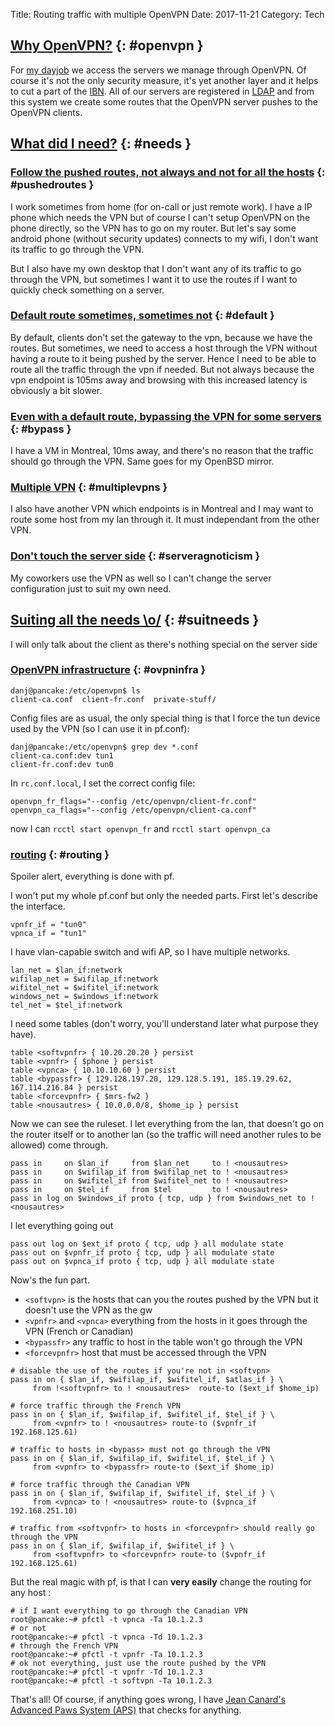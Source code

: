 Title: Routing traffic with multiple OpenVPN
Date: 2017-11-21
Category: Tech


## [Why OpenVPN?](#openvpn) {: #openvpn }

For [my dayjob](https://evolix.ca/en) we access the servers we manage
through OpenVPN. Of course it's not the only security measure, it's
yet another layer and it helps to cut a part of the
[IBN](https://en.wikipedia.org/wiki/Internet_background_noise). All of
our servers are registered in
[LDAP](https://en.wikipedia.org/wiki/Lightweight_Directory_Access_Protocol)
and from this system we create some routes that the OpenVPN server
pushes to the OpenVPN clients.

## [What did I need?](#needs) {: #needs }

### [Follow the pushed routes, not always and not for all the hosts](#pushedroutes) {: #pushedroutes }

I work sometimes from home (for on-call or just remote work). I have a
IP phone which needs the VPN but of course I can't setup OpenVPN on
the phone directly, so the VPN has to go on my router. But let's say
some android phone (without security updates) connects to my wifi, I
don't want its traffic to go through the VPN.

But I also have my own desktop that I don't want any of its traffic to
go through the VPN, but sometimes I want it to use the routes if I
want to quickly check something on a server.

### [Default route sometimes, sometimes not](#default) {: #default }

By default, clients don't set the gateway to the vpn, because we
have the routes. But sometimes, we need to access a host through the
VPN without having a route to it being pushed by the server. Hence I
need to be able to route all the traffic through the vpn if
needed. But not always because the vpn endpoint is 105ms away and
browsing with this increased latency is obviously a bit slower.

### [Even with a default route, bypassing the VPN for some servers](#bypass) {: #bypass }

I have a VM in Montreal, 10ms away, and there's no reason that the
traffic should go through the VPN. Same goes for my OpenBSD mirror.

### [Multiple VPN](#multiplevpns) {: #multiplevpns }

I also have another VPN which endpoints is in Montreal and I may want
to route some host from my lan through it. It must independant from
the other VPN.

### [Don't touch the server side](#serveragnosticism) {: #serveragnoticism }

My coworkers use the VPN as well so I can't change the server
configuration just to suit my own need.

## [Suiting all the needs \o/](#suitneeds) {: #suitneeds }

I will only talk about the client as there's nothing special on the
server side

### [OpenVPN infrastructure](#ovpninfra) {: #ovpninfra }

~~~
danj@pancake:/etc/openvpn$ ls
client-ca.conf  client-fr.conf  private-stuff/
~~~

Config files are as usual, the only special thing is that I force
the tun device used by the VPN (so I can use it in pf.conf):

~~~
danj@pancake:/etc/openvpn$ grep dev *.conf
client-ca.conf:dev tun1
client-fr.conf:dev tun0
~~~

In `rc.conf.local`, I set the correct config file:

~~~
openvpn_fr_flags="--config /etc/openvpn/client-fr.conf"
openvpn_ca_flags="--config /etc/openvpn/client-ca.conf"
~~~

now I can `rcctl start openvpn_fr` and `rcctl start openvpn_ca`

### [routing](#routing) {: #routing }

Spoiler alert, everything is done with pf.

I won't put my whole pf.conf but only the needed parts. First let's
describe the interface.

~~~
vpnfr_if = "tun0"
vpnca_if = "tun1"
~~~

I have vlan-capable switch and wifi AP, so I have multiple networks.

~~~
lan_net = $lan_if:network
wifilap_net = $wifilap_if:network
wifitel_net = $wifitel_if:network
windows_net = $windows_if:network
tel_net = $tel_if:network
~~~

I need some tables (don't worry, you'll understand later what purpose
they have).

~~~
table <softvpnfr> { 10.20.20.20 } persist
table <vpnfr> { $phone } persist
table <vpnca> { 10.10.10.60 } persist
table <bypassfr> { 129.128.197.20, 129.128.5.191, 185.19.29.62, 167.114.216.84 } persist
table <forcevpnfr> { $mrs-fw2 }
table <nousautres> { 10.0.0.0/8, $home_ip } persist
~~~

Now we can see the ruleset. I let everything from the lan, that doesn't
go on the router itself or to another lan (so the traffic will need
another rules to be allowed) come through.

~~~
pass in     on $lan_if     from $lan_net     to ! <nousautres>
pass in     on $wifilap_if from $wifilap_net to ! <nousautres>
pass in     on $wifitel_if from $wifitel_net to ! <nousautres>
pass in     on $tel_if     from $tel         to ! <nousautres>
pass in log on $windows_if proto { tcp, udp } from $windows_net to ! <nousautres>
~~~

I let everything going out

~~~
pass out log on $ext_if proto { tcp, udp } all modulate state
pass out on $vpnfr_if proto { tcp, udp } all modulate state
pass out on $vpnca_if proto { tcp, udp } all modulate state
~~~

Now's the fun part.

* `<softvpn>` is the hosts that can you the routes pushed by the VPN but
it doesn't use the VPN as the gw
* `<vpnfr>` and `<vpnca>` everything from the hosts in it goes through
the VPN (French or Canadian)
* `<bypassfr>` any traffic to host in the table won't go through the VPN
* `<forcevpnfr>` host that must be accessed through the VPN


~~~
# disable the use of the routes if you're not in <softvpn>
pass in on { $lan_if, $wifilap_if, $wifitel_if, $atlas_if } \
     from !<softvpnfr> to ! <nousautres>  route-to ($ext_if $home_ip)

# force traffic through the French VPN
pass in on { $lan_if, $wifilap_if, $wifitel_if, $tel_if } \
     from <vpnfr> to ! <nousautres> route-to ($vpnfr_if 192.168.125.61)

# traffic to hosts in <bypass> must not go through the VPN
pass in on { $lan_if, $wifilap_if, $wifitel_if, $tel_if } \
     from <vpnfr> to <bypassfr> route-to ($ext_if $home_ip)

# force traffic through the Canadian VPN
pass in on { $lan_if, $wifilap_if, $wifitel_if, $tel_if } \
     from <vpnca> to ! <nousautres> route-to ($vpnca_if 192.168.251.10)

# traffic from <softvpnfr> to hosts in <forcevpnfr> should really go through the VPN
pass in on { $lan_if, $wifilap_if, $wifitel_if } \
     from <softvpnfr> to <forcevpnfr> route-to ($vpnfr_if 192.168.125.61)

~~~

But the real magic with pf, is that I can **very easily** change the
routing for any host :

~~~
# if I want everything to go through the Canadian VPN
root@pancake:~# pfctl -t vpnca -Ta 10.1.2.3
# or not
root@pancake:~# pfctl -t vpnca -Td 10.1.2.3
# through the French VPN
root@pancake:~# pfctl -t vpnfr -Ta 10.1.2.3
# ok not everything, just use the route pushed by the VPN
root@pancake:~# pfctl -t vpnfr -Td 10.1.2.3
root@pancake:~# pfctl -t softvpn -Ta 10.1.2.3
~~~

That's all! Of course, if anything goes wrong, I have
[Jean Canard's Advanced Paws System (APS)](https://chown.me/iota/pics/IMG_0551.JPG)
that checks for anything.
